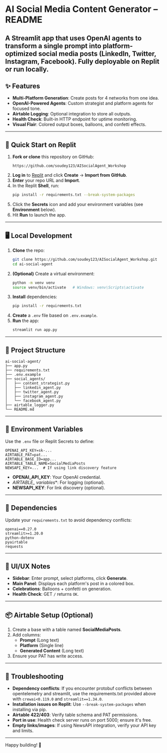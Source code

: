 # AI Social Media Content Generator – README
A Streamlit app that uses OpenAI agents to transform a single prompt into platform-optimized social media posts (LinkedIn, Twitter, Instagram, Facebook). Fully deployable on Replit or run locally.
---
## ✨ Features
- **Multi-Platform Generation**: Create posts for 4 networks from one idea.  
- **OpenAI-Powered Agents**: Custom strategist and platform agents for focused tone.  
- **Airtable Logging**: Optional integration to store all outputs.  
- **Health Check**: Built-in HTTP endpoint for uptime monitoring.  
- **Visual Flair**: Colored output boxes, balloons, and confetti effects.
---
## 🚀 Quick Start on Replit
1. **Fork or clone** this repository on GitHub:  
   ```
   https://github.com/soudey123/AISocialAgent_Workshop
   ```
2. **Log in** to [Replit](https://replit.com) and click **Create** → **Import from GitHub**.  
3. **Enter** your repo URL and **Import**.  
4. In the Replit **Shell**, run:
   ```bash
   pip install -r requirements.txt --break-system-packages
   ```
5. Click the **Secrets** icon and add your environment variables (see **Environment** below).  
6. Hit **Run** to launch the app.
---
## 🖥️ Local Development
1. **Clone** the repo:
   ```bash
   git clone https://github.com/soudey123/AISocialAgent_Workshop.git
   cd ai-social-agent
   ```
2. **(Optional)** Create a virtual environment:
   ```bash
   python -m venv venv
   source venv/bin/activate   # Windows: venv\Scripts\activate
   ```
3. **Install** dependencies:
   ```bash
   pip install -r requirements.txt
   ```
4. **Create** a `.env` file based on `.env.example`.  
5. **Run** the app:
   ```bash
   streamlit run app.py
   ```
---
## 📁 Project Structure
```
ai-social-agent/
├── app.py
├── requirements.txt
├── .env.example
├── social_agents/
│   ├── content_strategist.py
│   ├── linkedin_agent.py
│   ├── twitter_agent.py
│   ├── instagram_agent.py
│   └── facebook_agent.py
├── airtable_logger.py
└── README.md
```
---
## 🔧 Environment Variables
Use the `.env` file or Replit Secrets to define:
```dotenv
OPENAI_API_KEY=sk-...
AIRTABLE_PAT=pat...
AIRTABLE_BASE_ID=app...
AIRTABLE_TABLE_NAME=SocialMediaPosts
NEWSAPI_KEY=...  # If using link discovery feature
```
- **OPENAI_API_KEY**: Your OpenAI credential.  
- **AIRTABLE_* variables**: For logging (optional).
- **NEWSAPI_KEY**: For link discovery (optional).
---
## 🧩 Dependencies
Update your `requirements.txt` to avoid dependency conflicts:
```
openai==0.27.0
streamlit>=1.20.0
python-dotenv
pyairtable
requests
```
---
## 🎨 UI/UX Notes
- **Sidebar**: Enter prompt, select platforms, click **Generate**.  
- **Main Panel**: Displays each platform's post in a colored box.  
- **Celebrations**: Balloons + confetti on generation.  
- **Health Check**: GET `/` returns `OK`.
---
## 📦 Airtable Setup (Optional)
1. Create a base with a table named **SocialMediaPosts**.  
2. Add columns:
   - **Prompt** (Long text)  
   - **Platform** (Single line)  
   - **Generated Content** (Long text)  
3. Ensure your PAT has write access.
---
## 🐞 Troubleshooting
- **Dependency conflicts**: If you encounter protobuf conflicts between opentelemetry and streamlit, use the requirements.txt provided above with `crewai<0.119.0` and `streamlit==1.34.0`.
- **Installation issues on Replit**: Use `--break-system-packages` when installing via pip.
- **Airtable 422/403**: Verify table schema and PAT permissions.  
- **Port in use**: Health check server runs on port 5000; ensure it's free.
- **Empty links/images**: If using NewsAPI integration, verify your API key and limits.
---

Happy building! 🎉
